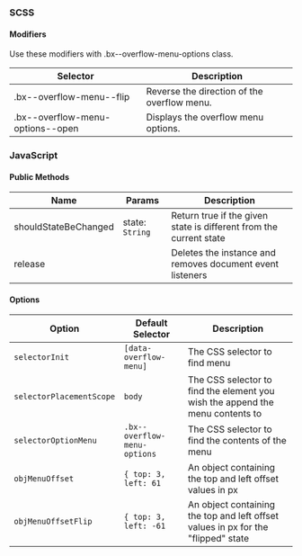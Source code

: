 ### SCSS

#### Modifiers

Use these modifiers with .bx--overflow-menu-options class.

| Selector                         | Description                        |
|----------------------------------|------------------------------------|
| .bx--overflow-menu--flip  | Reverse the direction of the overflow menu. |
| .bx--overflow-menu-options--open | Displays the overflow menu options. |

### JavaScript

#### Public Methods

| Name                 | Params          | Description                                                        |
|----------------------|-----------------|--------------------------------------------------------------------|
| shouldStateBeChanged | state: `String` | Return true if the given state is different from the current state |
| release              |                 | Deletes the instance and removes document event listeners          |

#### Options

| Option                   | Default Selector                | Description                                                                            |
|--------------------------|---------------------------------|----------------------------------------------------------------------------------------|
| `selectorInit`           | `[data-overflow-menu]`                   | The CSS selector to find menu
| `selectorPlacementScope`           | `body`                | The CSS selector to find the element you wish the append the menu contents to
| `selectorOptionMenu`        | `.bx--overflow-menu-options`             | The CSS selector to find the contents of the menu
| `objMenuOffset`    | `{ top: 3, left: 61`        | An object containing the top and left offset values in px
| `objMenuOffsetFlip`    | `{ top: 3, left: -61`        | An object containing the top and left offset values in px for the "flipped" state
